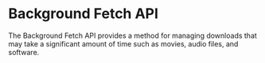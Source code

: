 # Background Fetch API
The Background Fetch API provides a method for managing downloads that may take a significant amount of time such as movies, audio files, and software.

